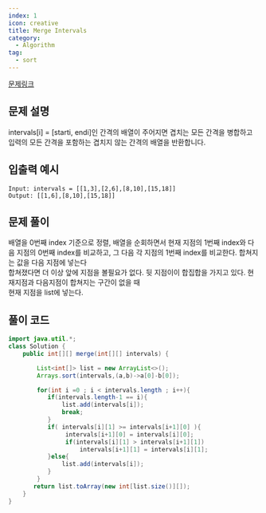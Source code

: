 ```yaml
---
index: 1
icon: creative
title: Merge Intervals
category:
  - Algorithm
tag:
  - sort
---
```


[문제링크](https://leetcode.com/problems/merge-intervals/)

## 문제 설명

intervals[i] = [starti, endi]인 간격의 배열이 주어지면 겹치는 모든 간격을 병합하고 입력의 모든 간격을 포함하는 겹치지 않는 간격의 배열을 반환합니다.

## 입출력 예시

```
Input: intervals = [[1,3],[2,6],[8,10],[15,18]]
Output: [[1,6],[8,10],[15,18]]
```

## 문제 풀이

배열을 0번째 index 기준으로 정렬, 배열을 순회하면서 현재 지점의 1번째 index와 다음 지점의 0번째 index를 비교하고,
그 다음 각 지점의 1번째 index를 비교한다. 합쳐지는 값을 다음 지점에 넣는다  
합쳐졌다면 더 이상 앞에 지점을 볼필요가 없다. 뒷 지점이이 합집합을 가지고 있다. 현재지점과 다음지점이 합쳐지는 구간이 없을 때  
현재 지점을 list에 넣는다.

## 풀이 코드

```java
import java.util.*;
class Solution {
    public int[][] merge(int[][] intervals) {

        List<int[]> list = new ArrayList<>();
        Arrays.sort(intervals,(a,b)->a[0]-b[0]);

        for(int i =0 ; i < intervals.length ; i++){
           if(intervals.length-1 == i){
               list.add(intervals[i]);
               break;
           }
           if( intervals[i][1] >= intervals[i+1][0] ){
                intervals[i+1][0] = intervals[i][0];
                if(intervals[i][1] > intervals[i+1][1])
                    intervals[i+1][1] = intervals[i][1];
           }else{
               list.add(intervals[i]);
           }
        }
       return list.toArray(new int[list.size()][]);
    }
}
```

